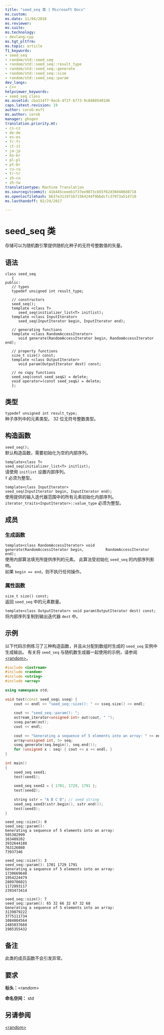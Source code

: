 ```yaml
---
title: "seed_seq 类 | Microsoft Docs"
ms.custom: 
ms.date: 11/04/2016
ms.reviewer: 
ms.suite: 
ms.technology:
- devlang-cpp
ms.tgt_pltfrm: 
ms.topic: article
f1_keywords:
- seed_seq
- random/std::seed_seq
- random/std::seed_seq::result_type
- random/std::seed_seq::generate
- random/std::seed_seq::size
- random/std::seed_seq::param
dev_langs:
- C++
helpviewer_keywords:
- seed_seq class
ms.assetid: cba114f7-9ac6-4f2f-b773-9c84805401d6
caps.latest.revision: 19
author: corob-msft
ms.author: corob
manager: ghogen
translation.priority.mt:
- cs-cz
- de-de
- es-es
- fr-fr
- it-it
- ja-jp
- ko-kr
- pl-pl
- pt-br
- ru-ru
- tr-tr
- zh-cn
- zh-tw
translationtype: Machine Translation
ms.sourcegitcommit: 41b445ceeeb1f37ee9873cb55f62d30d480d8718
ms.openlocfilehash: b637e311971b71564244f9bbdcfc37973a514710
ms.lasthandoff: 02/24/2017

---
```

# <a name="seedseq-class"></a>seed_seq 类
存储可以为随机数引擎提供随机化种子的无符号整数值的矢量。  
  
## <a name="syntax"></a>语法  
```  
class seed_seq  
   {  
public:  
   // types  
   typedef unsigned int result_type;  

   // constructors  
   seed_seq();
   template <class T>  
      seed_seq(initializer_list<T> initlist);
   template <class InputIterator>  
      seed_seq(InputIterator begin, InputIterator end);

   // generating functions  
   template <class RandomAccessIterator>  
      void generate(RandomAccessIterator begin, RandomAccessIterator end);

   // property functions  
   size_t size() const;
   template <class OutputIterator>  
      void param(OutputIterator dest) const;

   // no copy functions  
   seed_seq(const seed_seq&) = delete;  
   void operator=(const seed_seq&) = delete;  
   };  
```  
## <a name="types"></a>类型  
 `typedef unsigned int result_type;`   
种子序列中的元素类型。 32 位无符号整数类型。  
  
## <a name="constructors"></a>构造函数  
 `seed_seq();`   
默认构造函数，需要初始化为空的内部序列。  
  
 `template<class T>`   
 `seed_seq(initializer_list<T> initlist);`   
请使用 `initlist` 设置内部序列。                   
`T` 必须为整型。  
  
 `template<class InputIterator>`   
 `seed_seq(InputIterator begin, InputIterator end);`   
使用提供的输入迭代器范围中的所有元素初始化内部序列。                  
`iterator_traits<InputIterator>::value_type` 必须为整型。  
  
## <a name="members"></a>成员  
  
### <a name="generating-functions"></a>生成函数  
 `template<class RandomAccessIterator> void generate(RandomAccessIterator begin,          RandomAccessIterator end);`   
使用内部算法填充所提供序列的元素。 此算法受初始化 `seed_seq` 的内部序列影响。                          
如果 `begin == end`，则不执行任何操作。  
  
### <a name="property-functions"></a>属性函数  
 `size_t size() const;`   
返回 `seed_seq` 中的元素数量。  
  
 `template<class OutputIterator> void param(OutputIterator dest) const;`   
将内部序列复制到输出迭代器 `dest` 中。  
  
## <a name="example"></a>示例  
 以下代码示例练习了三种构造函数，并且从分配到数组时生成的 `seed_seq` 实例中生成输出。 有关将 `seed_seq` 与随机数生成器一起使用的示例，请参阅 [\<random>](../standard-library/random.md)。  
  
```cpp  
#include <iostream>  
#include <random>  
#include <string>  
#include <array>  
  
using namespace std;  
  
void test(const seed_seq& sseq) {  
    cout << endl << "seed_seq::size(): " << sseq.size() << endl;  
  
    cout << "seed_seq::param(): ";  
    ostream_iterator<unsigned int> out(cout, " ");  
    sseq.param(out);  
    cout << endl;  
  
    cout << "Generating a sequence of 5 elements into an array: " << endl;  
    array<unsigned int, 5> seq;  
    sseq.generate(seq.begin(), seq.end());  
    for (unsigned x : seq) { cout << x << endl; }  
}  
  
int main()  
{  
    seed_seq seed1;  
    test(seed1);  
  
    seed_seq seed2 = { 1701, 1729, 1791 };  
    test(seed2);  
  
    string sstr = "A B C D"; // seed string  
    seed_seq seed3(sstr.begin(), sstr.end());  
    test(seed3);  
}  
```  
  
```Output  
seed_seq::size(): 0  
seed_seq::param():  
Generating a sequence of 5 elements into an array:  
505382999  
163489202  
3932644188  
763126080  
73937346  
  
seed_seq::size(): 3  
seed_seq::param(): 1701 1729 1791  
Generating a sequence of 5 elements into an array:  
1730669648  
1954224479  
2809786021  
1172893117  
2393473414  
  
seed_seq::size(): 7  
seed_seq::param(): 65 32 66 32 67 32 68  
Generating a sequence of 5 elements into an array:  
3139879222  
3775111734  
1084804564  
2485037668  
1985355432  
```  
  
## <a name="remarks"></a>备注  
 此类的成员函数不会引发异常。  
  
## <a name="requirements"></a>要求  
 **标头：**\<random>  
  
 **命名空间：** std  
  
## <a name="see-also"></a>另请参阅  
 [\<random>](../standard-library/random.md)



